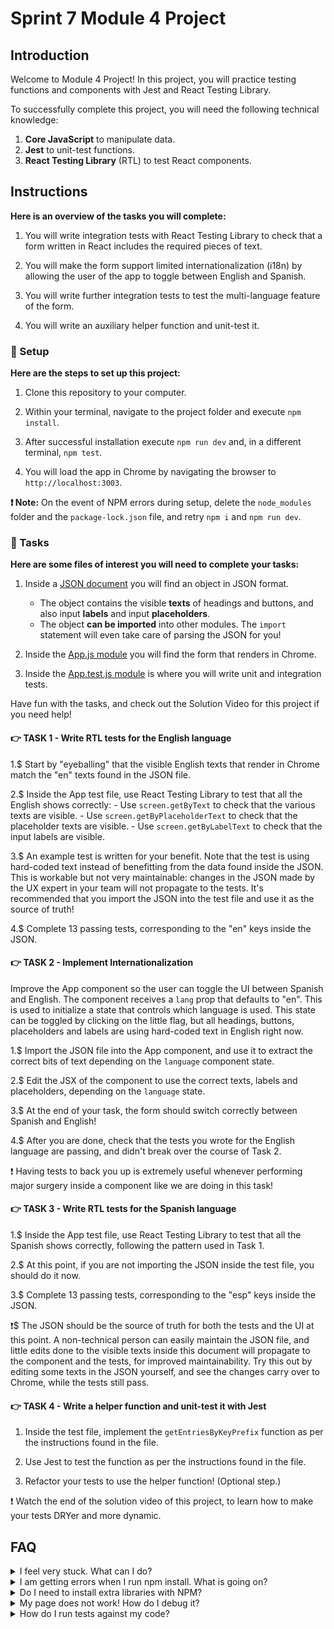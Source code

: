 # Sprint 7 Module 4 Project

## Introduction

Welcome to Module 4 Project! In this project, you will practice testing functions and components with Jest and React Testing Library.

To successfully complete this project, you will need the following technical knowledge:

1. **Core JavaScript** to manipulate data.
2. **Jest** to unit-test functions.
3. **React Testing Library** (RTL) to test React components.

## Instructions

**Here is an overview of the tasks you will complete:**

1. You will write integration tests with React Testing Library to check that a form written in React includes the required pieces of text.

2. You will make the form support limited internationalization (i18n) by allowing the user of the app to toggle between English and Spanish.

3. You will write further integration tests to test the multi-language feature of the form.

4. You will write an auxiliary helper function and unit-test it.

### 💾 Setup

**Here are the steps to set up this project:**

1. Clone this repository to your computer.

2. Within your terminal, navigate to the project folder and execute `npm install`.

3. After successful installation execute `npm run dev` and, in a different terminal, `npm test`.

4. You will load the app in Chrome by navigating the browser to `http://localhost:3003`.

**❗ Note:** On the event of NPM errors during setup, delete the `node_modules` folder and the `package-lock.json` file, and retry `npm i` and `npm run dev`.

### 🥷 Tasks

**Here are some files of interest you will need to complete your tasks:**

1. Inside a [JSON document](./frontend/i18n/index.json) you will find an object in JSON format.
    - The object contains the visible **texts** of headings and buttons, and also input **labels** and input **placeholders**.
    - The object **can be imported** into other modules. The `import` statement will even take care of parsing the JSON for you!

2. Inside the [App.js module](./frontend/components/App.js) you will find the form that renders in Chrome.

3. Inside the [App.test.js module](./frontend/components/App.test.js) is where you will write unit and integration tests.

Have fun with the tasks, and check out the Solution Video for this project if you need help!

#### 👉 TASK 1 - Write RTL tests for the English language

1.$ Start by "eyeballing" that the visible English texts that render in Chrome match the "en" texts found in the JSON file.

2.$ Inside the App test file, use React Testing Library to test that all the English shows correctly:
    - Use `screen.getByText` to check that the various texts are visible.
    - Use `screen.getByPlaceholderText` to check that the placeholder texts are visible.
    - Use `screen.getByLabelText` to check that the input labels are visible.

3.$ An example test is written for your benefit. Note that the test is using hard-coded text instead of benefitting from the data found inside the JSON. This is workable but not very maintainable: changes in the JSON made by the UX expert in your team will not propagate to the tests. It's recommended that you import the JSON into the test file and use it as the source of truth!

4.$ Complete 13 passing tests, corresponding to the "en" keys inside the JSON.

#### 👉 TASK 2 - Implement Internationalization

Improve the App component so the user can toggle the UI between Spanish and English. The component receives a `lang` prop that defaults to "en". This is used to initialize a state that controls which language is used. This state can be toggled by clicking on the little flag, but all headings, buttons, placeholders and labels are using hard-coded text in English right now.

1.$ Import the JSON file into the App component, and use it to extract the correct bits of text depending on the `language` component state.

2.$ Edit the JSX of the component to use the correct texts, labels and placeholders, depending on the `language` state.

3.$ At the end of your task, the form should switch correctly between Spanish and English!

4.$ After you are done, check that the tests you wrote for the English language are passing, and didn't break over the course of Task 2.

❗ Having tests to back you up is extremely useful whenever performing major surgery inside a component like we are doing in this task!

#### 👉 TASK 3 - Write RTL tests for the Spanish language

1.$ Inside the App test file, use React Testing Library to test that all the Spanish shows correctly, following the pattern used in Task 1.

2.$ At this point, if you are not importing the JSON inside the test file, you should do it now.

3.$ Complete 13 passing tests, corresponding to the "esp" keys inside the JSON.

❗$ The JSON should be the source of truth for both the tests and the UI at this point. A non-technical person can easily maintain the JSON file, and little edits done to the visible texts inside this document will propagate to the component and the tests, for improved maintainability. Try this out by editing some texts in the JSON yourself, and see the changes carry over to Chrome, while the tests still pass.

#### 👉 TASK 4 - Write a helper function and unit-test it with Jest

1. Inside the test file, implement the `getEntriesByKeyPrefix` function as per the instructions found in the file.

2. Use Jest to test the function as per the instructions found in the file.

3. Refactor your tests to use the helper function! (Optional step.)

❗ Watch the end of the solution video of this project, to learn how to make your tests DRYer and more dynamic.

## FAQ

<details>
  <summary>I feel very stuck. What can I do?</summary>

Check out the Solution Video for this project in your learning platform. In it, an industry expert will walk you through their thinking in detail while they solve the tasks. The Solution Videos are highly recommended even if you are not stuck: you will learn lots of tricks.

</details>

<details>
  <summary>I am getting errors when I run npm install. What is going on?</summary>

This project requires Node to be correctly installed on your computer to work. Sometimes Node can be installed but misconfigured. Try deleting `node_modules` and running `npm install`. If that fails, try deleting both `node_modules` and `package-lock.json` before reinstalling. If all fails, please request support!

</details>

<details>
  <summary>Do I need to install extra libraries with NPM?</summary>

No. Everything you need should be installed already.

</details>

<details>
  <summary>My page does not work! How do I debug it?</summary>

With React, it's very important that we use the React Dev Tools to monitor the state of our components as we interact with the App. If the state is not adjusting like it should, that's good to know. If the state does change but the UI does not respond, that's a different thing.

If your code has a syntax problem, the app will print error messages in the console. Focus on the first message. Place console logs right before the crash site (errors usually inform of the line number where the problem originates) and see if your variables contain the data you think they do. Comment out chunks of code until you get it to compile!

</details>

<details>
  <summary>How do I run tests against my code?</summary>

Run `npm test` to execute all test files in the project.

</details>
